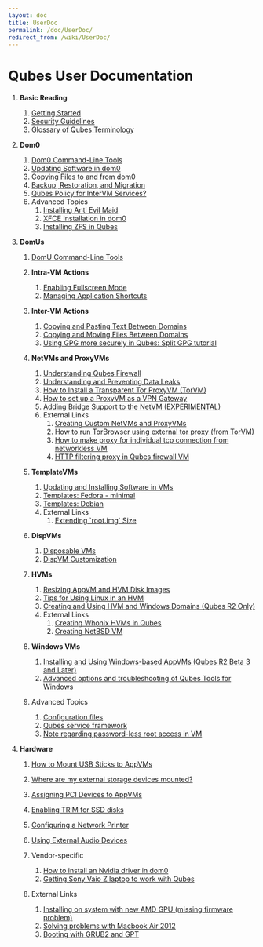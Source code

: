 ```yaml
---
layout: doc
title: UserDoc
permalink: /doc/UserDoc/
redirect_from: /wiki/UserDoc/
---
```


Qubes User Documentation
========================

1.  **Basic Reading**
    1.  [Getting Started](/doc/GettingStarted)
    2.  [Security Guidelines](/doc/SecurityGuidelines)
    3.  [Glossary of Qubes Terminology](/doc/Glossary)

2.  **Dom0**
    1.  [Dom0 Command-Line Tools](/doc/DomZeroTools)
    2.  [Updating Software in dom0](/doc/SoftwareUpdateDom0)
    3.  [Copying Files to and from dom0](/doc/CopyToDomZero)
    4.  [Backup, Restoration, and Migration](/doc/BackupRestore)
    5.  [Qubes Policy for InterVM Services?](/doc/QrexecPolicy)
    6.  Advanced Topics
        1.  [Installing Anti Evil Maid](/doc/AntiEvilMaid)
        2.  [XFCE Installation in dom0](/doc/UserDoc/XFCE)
        3.  [Installing ZFS in Qubes](/doc/ZFS)

3.  **DomUs**
    1.  [DomU Command-Line Tools](/doc/VmTools)
    2.  **Intra-VM Actions**
        1.  [Enabling Fullscreen Mode](/doc/FullScreenMode)
        2.  [Managing Application Shortcuts](/doc/ManagingAppVmShortcuts)

    3.  **Inter-VM Actions**
        1.  [Copying and Pasting Text Between Domains](/doc/CopyPaste)
        2.  [Copying and Moving Files Between Domains](/doc/CopyingFiles)
        3.  [Using GPG more securely in Qubes: Split GPG tutorial](/doc/UserDoc/SplitGpg)

    4.  **NetVMs and ProxyVMs**
        1.  [Understanding Qubes Firewall](/doc/QubesFirewall)
        2.  [Understanding and Preventing Data Leaks](/doc/DataLeaks)
        3.  [How to Install a Transparent Tor ProxyVM (TorVM)](/doc/UserDoc/TorVM)
        4.  [How to set up a ProxyVM as a VPN Gateway](/doc/VPN)
        5.  [Adding Bridge Support to the NetVM (EXPERIMENTAL)](/doc/NetworkBridgeSupport)
        6.  External Links
            1.  [Creating Custom NetVMs and ProxyVMs](http://theinvisiblethings.blogspot.com/2011/09/playing-with-qubes-networking-for-fun.html)
            2.  [How to run TorBrowser using external tor proxy (from TorVM)](https://groups.google.com/group/qubes-devel/msg/34f67194d3422bfa)
            3.  [How to make proxy for individual tcp connection from networkless VM](https://groups.google.com/group/qubes-devel/msg/4ca950ab6d7cd11a)
            4.  [HTTP filtering proxy in Qubes firewall VM](https://groups.google.com/group/qubes-devel/browse_thread/thread/5252bc3f6ed4b43e/d881deb5afaa2a6c#39c95d63fccca12b)

    5.  **TemplateVMs**
        1.  [Updating and Installing Software in VMs](/doc/SoftwareUpdateVM)
        2.  [Templates: Fedora - minimal](/doc/Templates/FedoraMinimal)
        3.  [Templates: Debian](/doc/Templates/Debian)
        4.  External Links
            1.  [Extending \`root.img\` Size](https://groups.google.com/group/qubes-devel/msg/9d1ac581236ca9b4)

    6.  **DispVMs**
        1.  [Disposable VMs](/doc/DisposableVms)
        2.  [DispVM Customization](/doc/UserDoc/DispVMCustomization)

    7.  **HVMs**
        1.  [Resizing AppVM and HVM Disk Images](/doc/ResizeDiskImage)
        2.  [Tips for Using Linux in an HVM](/doc/LinuxHVMTips)
        3.  [Creating and Using HVM and Windows Domains (Qubes R2 Only)](/doc/HvmCreate)
        4.  External Links
            1.  [Creating Whonix HVMs in Qubes](https://www.whonix.org/wiki/Qubes)
            2.  [Creating NetBSD VM](https://groups.google.com/group/qubes-devel/msg/4015c8900a813985)

    8.  **Windows VMs**
        1.  [Installing and Using Windows-based AppVMs (Qubes R2 Beta 3 and Later)](/doc/WindowsAppVms)
        2.  [Advanced options and troubleshooting of Qubes Tools for Windows](/doc/WindowsTools)

    9.  Advanced Topics
        1.  [Configuration files](/doc/UserDoc/ConfigFiles)
        2.  [Qubes service framework](/doc/QubesService)
        3.  [Note regarding password-less root access in VM](/doc/VMSudo)

4.  **Hardware**
    1.  [How to Mount USB Sticks to AppVMs](/doc/StickMounting)
    2.  [Where are my external storage devices mounted?](/doc/ExternalDeviceMountPoint)
    3.  [Assigning PCI Devices to AppVMs](/doc/AssigningDevices)
    4.  [Enabling TRIM for SSD disks](/doc/DiskTRIM)
    5.  [Configuring a Network Printer](/doc/NetworkPrinter)
    6.  [Using External Audio Devices](/doc/ExternalAudio)
    7.  Vendor-specific
        1.  [How to install an Nvidia driver in dom0](/doc/InstallNvidiaDriver)
        2.  [Getting Sony Vaio Z laptop to work with Qubes](/doc/SonyVaioTinkering)

    8.  External Links
        1.  [Installing on system with new AMD GPU (missing firmware problem)](https://groups.google.com/group/qubes-devel/browse_thread/thread/e27a57b0eda62f76)
        2.  [Solving problems with Macbook Air 2012](https://groups.google.com/group/qubes-devel/browse_thread/thread/b8b0d819d2a4fc39/d50a72449107ab21#8a9268c09d105e69)
        3.  [Booting with GRUB2 and GPT](https://groups.google.com/group/qubes-devel/browse_thread/thread/e4ac093cabd37d2b/d5090c20d92c4128#d5090c20d92c4128)


